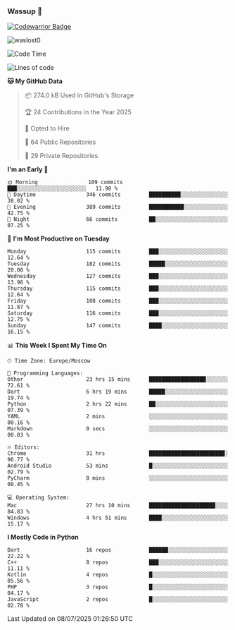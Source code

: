 ### Wassup 👋

[![Codewarrior Badge](https://www.codewars.com/users/waslost/badges/small)](https://www.codewars.com/users/waslost)

<p align="left"> <img src="https://komarev.com/ghpvc/?username=waslost0" alt="waslost0" /></p>

<!--START_SECTION:waka-->
![Code Time](http://img.shields.io/badge/Code%20Time-5%2C898%20hrs%2047%20mins-blue)

![Lines of code](https://img.shields.io/badge/From%20Hello%20World%20I%27ve%20Written-1.5%20million%20lines%20of%20code-blue)

**🐱 My GitHub Data** 

> 📦 274.0 kB Used in GitHub's Storage 
 > 
> 🏆 24 Contributions in the Year 2025
 > 
> 💼 Opted to Hire
 > 
> 📜 64 Public Repositories 
 > 
> 🔑 29 Private Repositories 
 > 
**I'm an Early 🐤** 

```text
🌞 Morning                109 commits         ███░░░░░░░░░░░░░░░░░░░░░░   11.98 % 
🌆 Daytime                346 commits         ██████████░░░░░░░░░░░░░░░   38.02 % 
🌃 Evening                389 commits         ███████████░░░░░░░░░░░░░░   42.75 % 
🌙 Night                  66 commits          ██░░░░░░░░░░░░░░░░░░░░░░░   07.25 % 
```
📅 **I'm Most Productive on Tuesday** 

```text
Monday                   115 commits         ███░░░░░░░░░░░░░░░░░░░░░░   12.64 % 
Tuesday                  182 commits         █████░░░░░░░░░░░░░░░░░░░░   20.00 % 
Wednesday                127 commits         ███░░░░░░░░░░░░░░░░░░░░░░   13.96 % 
Thursday                 115 commits         ███░░░░░░░░░░░░░░░░░░░░░░   12.64 % 
Friday                   108 commits         ███░░░░░░░░░░░░░░░░░░░░░░   11.87 % 
Saturday                 116 commits         ███░░░░░░░░░░░░░░░░░░░░░░   12.75 % 
Sunday                   147 commits         ████░░░░░░░░░░░░░░░░░░░░░   16.15 % 
```


📊 **This Week I Spent My Time On** 

```text
🕑︎ Time Zone: Europe/Moscow

💬 Programming Languages: 
Other                    23 hrs 15 mins      ██████████████████░░░░░░░   72.61 % 
Dart                     6 hrs 19 mins       █████░░░░░░░░░░░░░░░░░░░░   19.74 % 
Python                   2 hrs 22 mins       ██░░░░░░░░░░░░░░░░░░░░░░░   07.39 % 
YAML                     2 mins              ░░░░░░░░░░░░░░░░░░░░░░░░░   00.16 % 
Markdown                 0 secs              ░░░░░░░░░░░░░░░░░░░░░░░░░   00.03 % 

🔥 Editors: 
Chrome                   31 hrs              ████████████████████████░   96.77 % 
Android Studio           53 mins             █░░░░░░░░░░░░░░░░░░░░░░░░   02.79 % 
PyCharm                  8 mins              ░░░░░░░░░░░░░░░░░░░░░░░░░   00.45 % 

💻 Operating System: 
Mac                      27 hrs 10 mins      █████████████████████░░░░   84.83 % 
Windows                  4 hrs 51 mins       ████░░░░░░░░░░░░░░░░░░░░░   15.17 % 
```

**I Mostly Code in Python** 

```text
Dart                     16 repos            ██████░░░░░░░░░░░░░░░░░░░   22.22 % 
C++                      8 repos             ███░░░░░░░░░░░░░░░░░░░░░░   11.11 % 
Kotlin                   4 repos             █░░░░░░░░░░░░░░░░░░░░░░░░   05.56 % 
PHP                      3 repos             █░░░░░░░░░░░░░░░░░░░░░░░░   04.17 % 
JavaScript               2 repos             █░░░░░░░░░░░░░░░░░░░░░░░░   02.78 % 
```




 Last Updated on 08/07/2025 01:26:50 UTC
<!--END_SECTION:waka-->

